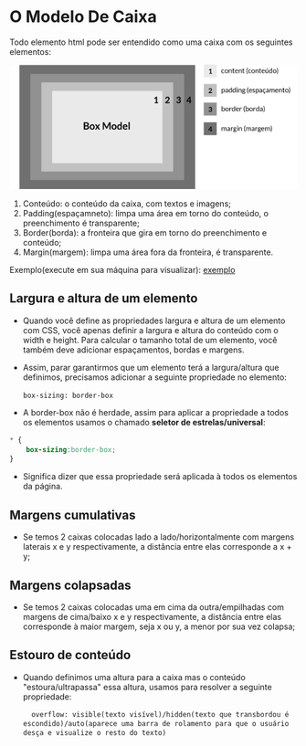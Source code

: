 # O Modelo De Caixa

Todo elemento html pode ser entendido como uma caixa com os seguintes elementos:

![box-model](box-model.png)

1. Conteúdo: o conteúdo da caixa, com textos e imagens;
2. Padding(espaçamneto): limpa uma área em torno do conteúdo, o preenchimento é transparente;
3. Border(borda): a fronteira que gira em torno do preenchimento e conteúdo;
4. Margin(margem): limpa uma área fora da fronteira, é transparente.

Exemplo(execute em sua máquina para visualizar):
[exemplo](exemplo.html)

## Largura e altura de um elemento  
- Quando você define as propriedades largura e altura de um elemento com CSS, você apenas definir a largura e altura do conteúdo com o width e height. Para calcular o tamanho total de um elemento, você também deve adicionar espaçamentos, bordas e margens.
- Assim, parar garantirmos que um elemento terá a largura/altura que definimos, precisamos adicionar a seguinte propriedade no elemento:

    `box-sizing: border-box`

- A border-box não é herdade, assim para aplicar a propriedade a todos os elementos usamos o chamado **seletor de estrelas/universal**:

```css
* {
    box-sizing:border-box;
}
```

- Significa dizer que essa propriedade será aplicada à todos os elementos da página.

## Margens cumulativas
- Se temos 2 caixas colocadas lado a lado/horizontalmente com margens laterais x e y respectivamente, a distância entre elas corresponde a x + y;
## Margens colapsadas
- Se temos 2 caixas colocadas uma em cima da outra/empilhadas com margens de cima/baixo x e y respectivamente, a distância entre elas corresponde à maior margem, seja x ou y, a menor por sua vez colapsa;
## Estouro de conteúdo
- Quando definimos uma altura para a caixa mas o conteúdo "estoura/ultrapassa" essa altura, usamos para resolver a seguinte propriedade:

    	overflow: visible(texto visível)/hidden(texto que transbordou é escondido)/auto(aparece uma barra de rolamento para que o usuário desça e visualize o resto do texto)
